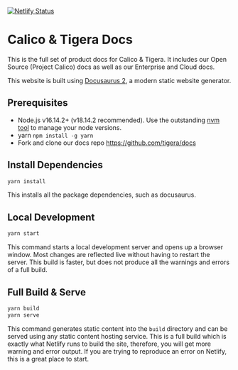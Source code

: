 [![Netlify Status](https://api.netlify.com/api/v1/badges/58c3464e-f1ba-4a32-8c6e-0e41fe8e0f45/deploy-status)](https://app.netlify.com/sites/tigera/deploys)
# Calico & Tigera Docs

This is the full set of product docs for Calico & Tigera. It includes our Open Source (Project Calico) docs
as well as our Enterprise and Cloud docs.

This website is built using [Docusaurus 2](https://docusaurus.io/), a modern static website generator.

## Prerequisites

* Node.js v16.14.2+ (v18.14.2 recommended). Use the outstanding [nvm tool](https://github.com/nvm-sh/nvm) to manage your node versions.
* yarn `npm install -g yarn`
* Fork and clone our docs repo <https://github.com/tigera/docs>

## Install Dependencies

```bash
yarn install
```

This installs all the package dependencies, such as docusaurus.

## Local Development

```bash
yarn start
```

This command starts a local development server and opens up a browser window. Most changes are reflected live without
having to restart the server. This build is faster, but does not produce all the warnings and errors of a full build.

## Full Build & Serve

```bash
yarn build
yarn serve
```

This command generates static content into the `build` directory and can be served using any static content hosting
service. This is a full build which is exactly what Netlify runs to build the site, therefore, you will get more
warning and error output. If you are trying to reproduce an error on Netlify, this is a great place to start.

